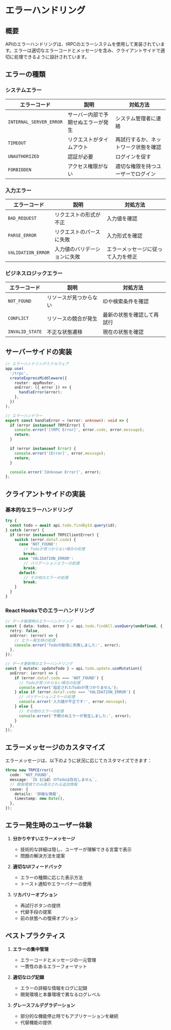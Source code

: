 # エラーハンドリング

## 概要

APIのエラーハンドリングは、tRPCのエラーシステムを使用して実装されています。エラーは適切なエラーコードとメッセージを含み、クライアントサイドで適切に処理できるように設計されています。

## エラーの種類

### システムエラー

| エラーコード | 説明 | 対処方法 |
|------------|------|----------|
| `INTERNAL_SERVER_ERROR` | サーバー内部で予期せぬエラーが発生 | システム管理者に連絡 |
| `TIMEOUT` | リクエストがタイムアウト | 再試行するか、ネットワーク状態を確認 |
| `UNAUTHORIZED` | 認証が必要 | ログインを促す |
| `FORBIDDEN` | アクセス権限がない | 適切な権限を持つユーザーでログイン |

### 入力エラー

| エラーコード | 説明 | 対処方法 |
|------------|------|----------|
| `BAD_REQUEST` | リクエストの形式が不正 | 入力値を確認 |
| `PARSE_ERROR` | リクエストのパースに失敗 | 入力形式を確認 |
| `VALIDATION_ERROR` | 入力値のバリデーションに失敗 | エラーメッセージに従って入力を修正 |

### ビジネスロジックエラー

| エラーコード | 説明 | 対処方法 |
|------------|------|----------|
| `NOT_FOUND` | リソースが見つからない | IDや検索条件を確認 |
| `CONFLICT` | リソースの競合が発生 | 最新の状態を確認して再試行 |
| `INVALID_STATE` | 不正な状態遷移 | 現在の状態を確認 |

## サーバーサイドの実装

```typescript
// エラーハンドリングミドルウェア
app.use(
  '/trpc',
  createExpressMiddleware({
    router: appRouter,
    onError: ({ error }) => {
      handleError(error);
    },
  })
);

// エラーハンドラー
export const handleError = (error: unknown): void => {
  if (error instanceof TRPCError) {
    console.error('[tRPC Error]', error.code, error.message);
    return;
  }

  if (error instanceof Error) {
    console.error('[Error]', error.message);
    return;
  }

  console.error('[Unknown Error]', error);
};
```

## クライアントサイドの実装

### 基本的なエラーハンドリング

```typescript
try {
  const todo = await api.todo.findById.query(id);
} catch (error) {
  if (error instanceof TRPCClientError) {
    switch (error.data?.code) {
      case 'NOT_FOUND':
        // Todoが見つからない場合の処理
        break;
      case 'VALIDATION_ERROR':
        // バリデーションエラーの処理
        break;
      default:
        // その他のエラーの処理
        break;
    }
  }
}
```

### React Hooksでのエラーハンドリング

```typescript
// データ取得時のエラーハンドリング
const { data: todos, error } = api.todo.findAll.useQuery(undefined, {
  retry: false,
  onError: (error) => {
    // エラー発生時の処理
    console.error('Todoの取得に失敗しました:', error);
  },
});

// データ更新時のエラーハンドリング
const { mutate: updateTodo } = api.todo.update.useMutation({
  onError: (error) => {
    if (error.data?.code === 'NOT_FOUND') {
      // Todoが見つからない場合の処理
      console.error('指定されたTodoが見つかりません');
    } else if (error.data?.code === 'VALIDATION_ERROR') {
      // バリデーションエラーの処理
      console.error('入力値が不正です:', error.message);
    } else {
      // その他のエラーの処理
      console.error('予期せぬエラーが発生しました:', error);
    }
  },
});
```

## エラーメッセージのカスタマイズ

エラーメッセージは、以下のように状況に応じてカスタマイズできます：

```typescript
throw new TRPCError({
  code: 'NOT_FOUND',
  message: `ID ${id} のTodoは存在しません`,
  // 開発環境でのみ表示される追加情報
  cause: {
    details: '詳細な情報',
    timestamp: new Date(),
  },
});
```

## エラー発生時のユーザー体験

1. **分かりやすいエラーメッセージ**
   - 技術的な詳細は隠し、ユーザーが理解できる言葉で表示
   - 問題の解決方法を提案

2. **適切なUIフィードバック**
   - エラーの種類に応じた表示方法
   - トースト通知やエラーバナーの使用

3. **リカバリーオプション**
   - 再試行ボタンの提供
   - 代替手段の提案
   - 前の状態への復帰オプション

## ベストプラクティス

1. **エラーの集中管理**
   - エラーコードとメッセージの一元管理
   - 一貫性のあるエラーフォーマット

2. **適切なログ記録**
   - エラーの詳細な情報をログに記録
   - 開発環境と本番環境で異なるログレベル

3. **グレースフルデグラデーション**
   - 部分的な機能停止時でもアプリケーションを継続
   - 代替機能の提供 